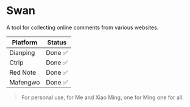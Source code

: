 # Swan

A tool for collecting online comments from various websites.

| Platform | Status  |
| -------- | ------- |
| Dianping | Done ✅ |
| Ctrip    | Done ✅ |
| Red Note | Done ✅ |
| Mafengwo | Done ✅ |

> For personal use, for Me and Xiao Ming, one for Ming one for all.
